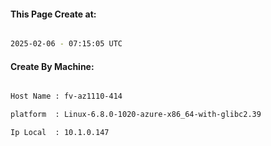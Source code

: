
   
#### This Page Create at:

```bash

2025-02-06 - 07:15:05 UTC

```

#### Create By Machine:

```bash

Host Name : fv-az1110-414

platform  : Linux-6.8.0-1020-azure-x86_64-with-glibc2.39

Ip Local  : 10.1.0.147

```

